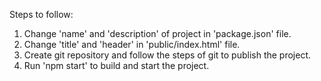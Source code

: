 Steps to follow:
1.  Change 'name' and 'description' of project in 'package.json' file.
2.  Change 'title' and 'header' in 'public/index.html' file.
3.  Create git repository and follow the steps of git to publish the project.
4.  Run 'npm start' to build and start the project.
